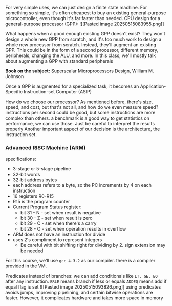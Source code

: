 For very simple uses, we can just design a finite state machine. For something so simple, it's often cheapest to buy an existing general-purpose microcontroller, even though it's far faster than needed.
CPU design for a general-purpose processor (GPP):
![[Pasted image 20250515083955.png]]

What happens when a good enough existing GPP doesn't exist?
They won't design a whole new GPP from scratch, and it's too much work to design a whole new processor from scratch. Instead, they'll augment an existing GPP. This could be in the form of a second processor, different memory, peripherals, changing the ALU, and more.
In this class, we'll mostly talk about augmenting a GPP with standard peripherals

**Book on the subject:** Superscalar Microprocessors Design, William M. Johnson

Once a GPP is augmented for a specialized task, it becomes an Application-Specific Instruction-set Computer (ASIP)

How do we choose our processor?
As mentioned before, there's size, speed, and cost, but that's not all, and how do we even measure speed? instructions per second could be good, but some instructions are more complex than others. a benchmark is a good way to get statistics on performance, we can use those. Just be careful to interpret the results properly
 Another important aspect of our decision is the architecture, the instruction set.
### Advanced RISC Machine (ARM)
specifications:
- 3-stage or 5-stage pipeline
- 32-bit words
- 32-bit address bytes
- each address refers to a byte, so the PC increments by 4 on each instruction
- 16 registers R0-R15
- R15 is the program counter
- Current Program Status register:
	- bit 31 - N - set when result is negative
	- bit 30 - Z - set when result is zero
	- bit 29 - C - set when there's a carry
	- bit 28 - O - set when operation results in overflow
- ARM does not have an instruction for divide
- uses 2's compliment to represent integers
	- Be careful with bit shifting right for dividing by 2. sign extension may be needed

For this course, we'll use `gcc 4.3.2` as our compiler. there is a compiler provided in the VM.

Predicates instead of branches: we can add conditionals like `LT, GE, EQ` after any instruction.
`BRLE` means branch if less or equals
`ADDEQ` means add if equal flag is set
![[Pasted image 20250515093826.png]]
using predicates avoids jumps, improving pipelining, and certain bitwise operations are faster. However, it complicates hardware and takes more space in memory

